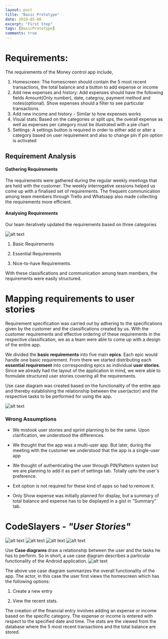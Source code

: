 ```yaml
---
layout: post
title: "Basic Prototype"
date: 2019-05-08
excerpt: "First Step"
tags: [BasicPrototype]
comments: true
---
```


<h1><b>Requirements:</b></h1>
The requirements of the Money control app include, 

1. Homescreen: The homescreen should contain the 5 most recent transactions, the total balance and a button to add expense or income
2. Add new expenses and history: Add expenses should have the following fields Amount(Only number), date, categroy, payment method and notes(optional). Show expenses should a filter to see particular transactions. 
3. Add new income and history - Similar to how expenses works  
4. Visual stats: Based on the categories or split ups, the overall expense as well as expenses per category must be illustrated with a pie chart
5. Settings: A settings button is required in order to either add or alter a category based on user requirement and also to change pin if pin option is activated 

<h2><b>Requirement Analysis</b></h2>

<h4><b>Gathering Requirements</b></h4>
The requirements were gathered during the regular weekly meetings that are held with the customer. The weekly interrogative sessions helped us come up with a finalised set of requirements. The frequent communication among team members through Trello and Whatsapp also made collecting the requirements more efficient.

<h4><b>Analysing Requirements </b></h4>
Our team iteratively updated the requirements based on three categories

![alt text](https://live.staticflickr.com/65535/47713724932_eaf3010488_o_d.png)

1. Basic Requirements

2. Essential Requirements

3. Nice-to-have Requirements.

With these classifications and communication among team members, the requirements were easily structured.

<h1><b>Mapping requirements to user stories</b></h1>

Requirement specification was carried out by adhering to the specifications given by the customer and the classifications created by us. With the customer requirements and effective ordering of these requirements in the respective classification, we as a team were able to come up with a design of the entire app.

We divided the <b>basic requirements</b> into five main <b>epics</b>. Each epic would handle one basic requirement. From there we started distributing each <b>essential requirement</b> into corresponding epics as individual <b>user stories</b>. Since we already had the layout of the application in mind, we were able to formulate  structured user stories covering all the requirements. 

Use case diagram was created based on the functionality of the entire app and thereby establishing the relationship between the user(actor) and the respective tasks to be performed for using the app.

![alt text](https://live.staticflickr.com/65535/47766134651_ebec2fd96e_o_d.png)

<h3><b>Wrong Assumptions</b></h3>

* We mistook user stories and sprint planning to be the same. Upon clarification, we understood the differences.

* We thought that the app was a multi-user app. But later, during the meeting with the customer we understood that the app is a single-user app

* We thought of authenticating the user through PIN/Pattern system but we are planning to add it as part of settings tab.
Totally upto the user's preference.

* Exit option is not required for these kind of apps so had to remove it.

* Only Show expense was initially planned for display, but a summary of total balance and expense has to be displayed in a gist in "Summary" tab.

<h1><b>CodeSlayers</b><i> - "User Stories"</i></h1>

![alt text](https://live.staticflickr.com/65535/47766134841_8797f07839_o_d.png)
![alt text](https://live.staticflickr.com/65535/47713724822_5606122c2b_o_d.png)
![alt text](https://live.staticflickr.com/65535/47766134711_9de71bfffb_o_d.png)
![alt text](https://live.staticflickr.com/65535/47766134681_112730dbdd_o_d.png)


Use <b>Case diagrams </b> draw a relationship between the user and the tasks he has to perform. So in short, a use case diagram describes a particular functionality of the Android application.
![alt text](https://live.staticflickr.com/65535/47766134881_eef4db00aa_o_d.png)

The above use case diagram summarizes the overall  functionality of the app. The actor, in this case the user first views the homescreen which has the following options:
1. Create a new entry

2. View the recent stats.

The creation of the financial entry involves adding an expense or income based on the specific category. The expense or income is entered with respect to the specified date and time.
The stats are the viewed from the database where the 5 most recent transactions and the total balance are stored.

<!--<h1> Working video </h1>
![alt text](https://www.flickr.com/video_download.gne?id=32822689097)
<h1>App downloadable link </h1>-->











